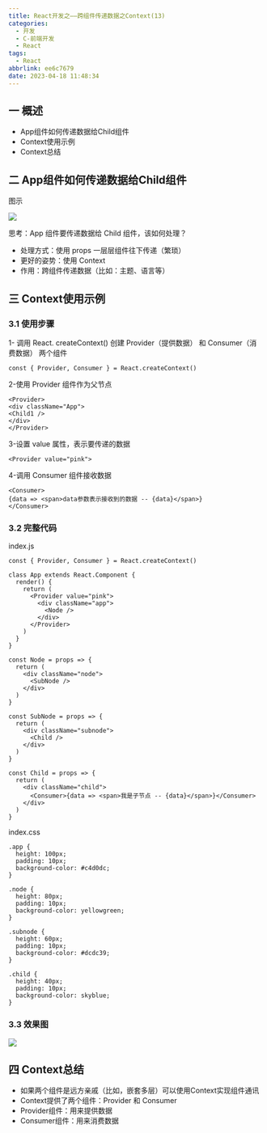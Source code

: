 ```yaml
---
title: React开发之——跨组件传递数据之Context(13)
categories:
  - 开发
  - C-前端开发
  - React
tags:
  - React
abbrlink: ee6c7679
date: 2023-04-18 11:48:34
---
```

## 一 概述

*  App组件如何传递数据给Child组件
*  Context使用示例
*  Context总结

<!--more-->

## 二  App组件如何传递数据给Child组件

图示

![][1]

思考：App 组件要传递数据给 Child 组件，该如何处理？

* 处理方式：使用 props 一层层组件往下传递（繁琐）
* 更好的姿势：使用 Context
*  作用：跨组件传递数据（比如：主题、语言等）

## 三 Context使用示例

### 3.1 使用步骤

1- 调用 React. createContext() 创建 Provider（提供数据） 和 Consumer（消费数据） 两个组件

```
const { Provider, Consumer } = React.createContext()
```

2-使用 Provider 组件作为父节点

```
<Provider>
<div className="App">
<Child1 />
</div>
</Provider>
```

3-设置 value 属性，表示要传递的数据

```
<Provider value="pink">
```

4-调用 Consumer 组件接收数据

```
<Consumer>
{data => <span>data参数表示接收到的数据 -- {data}</span>}
</Consumer>
```

### 3.2 完整代码

index.js

```
const { Provider, Consumer } = React.createContext()

class App extends React.Component {
  render() {
    return (
      <Provider value="pink">
        <div className="app">
          <Node />
        </div>
      </Provider>
    )
  }
}

const Node = props => {
  return (
    <div className="node">
      <SubNode />
    </div>
  )
}

const SubNode = props => {
  return (
    <div className="subnode">
      <Child />
    </div>
  )
}

const Child = props => {
  return (
    <div className="child">
      <Consumer>{data => <span>我是子节点 -- {data}</span>}</Consumer>
    </div>
  )
}
```

index.css

```
.app {
  height: 100px;
  padding: 10px;
  background-color: #c4d0dc;
}

.node {
  height: 80px;
  padding: 10px;
  background-color: yellowgreen;
}

.subnode {
  height: 60px;
  padding: 10px;
  background-color: #dcdc39;
}

.child {
  height: 40px;
  padding: 10px;
  background-color: skyblue;
}
```

### 3.3 效果图
![][2]

## 四 Context总结

* 如果两个组件是远方亲戚（比如，嵌套多层）可以使用Context实现组件通讯
* Context提供了两个组件：Provider 和 Consumer
* Provider组件：用来提供数据
* Consumer组件：用来消费数据



[1]:https://cdn.jsdelivr.net/gh/PGzxc/CDN/blog-react/react-day2-img13-context-app2child.png
[2]:https://cdn.jsdelivr.net/gh/PGzxc/CDN/blog-react/react-day2-img13-context-sample.png
